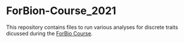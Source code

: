 # ForBion-Course_2021
 
This repository contains files to run various analyses for discrete traits dicussed during the [ForBio Course](https://www.forbio.uio.no/events/courses/2021/Bergen_Phylogenetics_2021.html).

